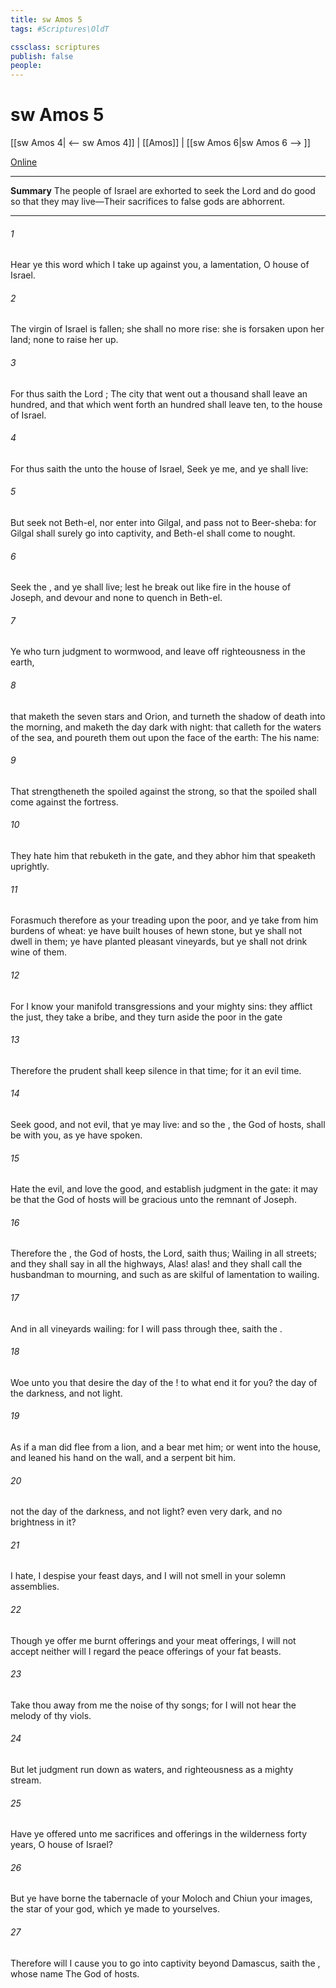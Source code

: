 ```yaml
---
title: sw Amos 5
tags: #Scriptures\OldT

cssclass: scriptures
publish: false
people:
---
```


# sw Amos 5
[[sw Amos 4| <-- sw Amos 4]] | [[Amos]] | [[sw Amos 6|sw Amos 6 --> ]]

[Online](https://churchofjesuschrist.org/study/scriptures/ot/amos/5?lang=eng)

---
__Summary__
The people of Israel are exhorted to seek the Lord and do good so that they may live—Their sacrifices to false gods are abhorrent.

---
###### 1 
Hear ye this word which I take up against you,  a lamentation, O house of Israel.

###### 2 
The virgin of Israel is fallen; she shall no more rise: she is forsaken upon her land;  none to raise her up.

###### 3 
For thus saith the Lord ; The city that went out  a thousand shall leave an hundred, and that which went forth  an hundred shall leave ten, to the house of Israel.

###### 4 
For thus saith the  unto the house of Israel, Seek ye me, and ye shall live:

###### 5 
But seek not Beth-el, nor enter into Gilgal, and pass not to Beer-sheba: for Gilgal shall surely go into captivity, and Beth-el shall come to nought.

###### 6 
Seek the , and ye shall live; lest he break out like fire in the house of Joseph, and devour  and  none to quench  in Beth-el.

###### 7 
Ye who turn judgment to wormwood, and leave off righteousness in the earth,

###### 8 
 that maketh the seven stars and Orion, and turneth the shadow of death into the morning, and maketh the day dark with night: that calleth for the waters of the sea, and poureth them out upon the face of the earth: The   his name:

###### 9 
That strengtheneth the spoiled against the strong, so that the spoiled shall come against the fortress.

###### 10 
They hate him that rebuketh in the gate, and they abhor him that speaketh uprightly.

###### 11 
Forasmuch therefore as your treading  upon the poor, and ye take from him burdens of wheat: ye have built houses of hewn stone, but ye shall not dwell in them; ye have planted pleasant vineyards, but ye shall not drink wine of them.

###### 12 
For I know your manifold transgressions and your mighty sins: they afflict the just, they take a bribe, and they turn aside the poor in the gate 

###### 13 
Therefore the prudent shall keep silence in that time; for it  an evil time.

###### 14 
Seek good, and not evil, that ye may live: and so the , the God of hosts, shall be with you, as ye have spoken.

###### 15 
Hate the evil, and love the good, and establish judgment in the gate: it may be that the  God of hosts will be gracious unto the remnant of Joseph.

###### 16 
Therefore the , the God of hosts, the Lord, saith thus; Wailing  in all streets; and they shall say in all the highways, Alas! alas! and they shall call the husbandman to mourning, and such as are skilful of lamentation to wailing.

###### 17 
And in all vineyards  wailing: for I will pass through thee, saith the .

###### 18 
Woe unto you that desire the day of the ! to what end  it for you? the day of the   darkness, and not light.

###### 19 
As if a man did flee from a lion, and a bear met him; or went into the house, and leaned his hand on the wall, and a serpent bit him.

###### 20 
 not the day of the   darkness, and not light? even very dark, and no brightness in it?

###### 21 
I hate, I despise your feast days, and I will not smell in your solemn assemblies.

###### 22 
Though ye offer me burnt offerings and your meat offerings, I will not accept  neither will I regard the peace offerings of your fat beasts.

###### 23 
Take thou away from me the noise of thy songs; for I will not hear the melody of thy viols.

###### 24 
But let judgment run down as waters, and righteousness as a mighty stream.

###### 25 
Have ye offered unto me sacrifices and offerings in the wilderness forty years, O house of Israel?

###### 26 
But ye have borne the tabernacle of your Moloch and Chiun your images, the star of your god, which ye made to yourselves.

###### 27 
Therefore will I cause you to go into captivity beyond Damascus, saith the , whose name  The God of hosts.

